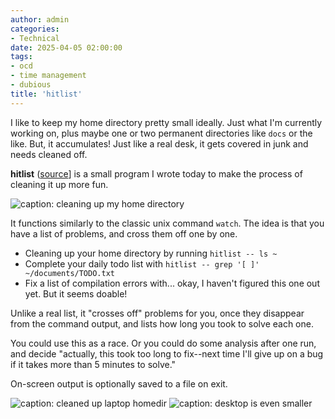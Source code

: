 ```yaml
---
author: admin
categories:
- Technical
date: 2025-04-05 02:00:00
tags:
- ocd
- time management
- dubious
title: 'hitlist'
---
```


I like to keep my home directory pretty small ideally. Just what I'm currently working on, plus maybe one or two permanent directories like `docs` or the like.
But, it accumulates! Just like a real desk, it gets covered in junk and needs cleaned off.

**hitlist** ([source](https://github.com/za3k/short-programs#hitlist)] is a small program I wrote today to make the process of cleaning it up more fun.

![caption: cleaning up my home directory](hitlist.png)

It functions similarly to the classic unix command `watch`. The idea is that you have a list of problems, and cross them off one by one.

- Cleaning up your home directory by running `hitlist -- ls ~`
- Complete your daily todo list with `hitlist -- grep '[ ]' ~/documents/TODO.txt`
- Fix a list of compilation errors with... okay, I haven't figured this one out yet. But it seems doable!

Unlike a real list, it "crosses off" problems for you, once they disappear from the command output, and lists how long you took to solve each one.

You could use this as a race. Or you could do some analysis after one run, and decide "actually, this took too long to fix--next time I'll give up on a bug if it takes more than 5 minutes to solve."

On-screen output is optionally saved to a file on exit.

![caption: cleaned up laptop homedir](hitlist-laptop-home.png)
![caption: desktop is even smaller](hitlist-desktop-home.png)
